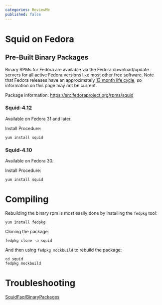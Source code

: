 ```yaml
---
categories: ReviewMe
published: false
---
```

# Squid on Fedora

## Pre-Built Binary Packages

Binary RPMs for Fedora are available via the Fedora download/update
servers for all active Fedora versions like most other free software.
Note that Fedora releases have an approximately [13 month life
cycle](https://fedoraproject.org/wiki/Fedora_Release_Life_Cycle), so
information on this page may not be current.

Package information: <https://src.fedoraproject.org/rpms/squid>

### Squid-4.12

Available on Fedora 31 and later.

Install Procedure:

    yum install squid

### Squid-4.10

Available on Fedora 30.

Install Procedure:

    yum install squid

# Compiling

Rebuilding the binary rpm is most easily done by installing the `fedpkg`
tool:

    yum install fedpkg

Cloning the package:

    fedpkg clone -a squid

And then using `fedpkg mockbuild` to rebuild the package:

    cd squid
    fedpkg mockbuild

# Troubleshooting


[SquidFaq/BinaryPackages](/SquidFaq/BinaryPackages)
